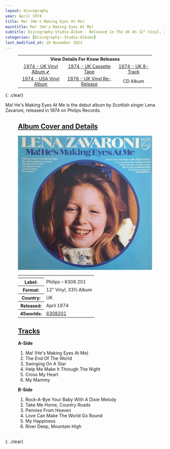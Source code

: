 ```yaml
---
layout: discography
year: April 1974
title: Ma! (He's Making Eyes At Me)
maintitle: Ma! (He's Making Eyes At Me)
subtitle: Discography-Studio-Album - Released In The UK On 12" Vinyl, 33⅓ Album
categories: [Discography:-Studio-Albums]
last_modified_at: 10 November 2023
---
```


<figure class="fig3">
<table style="text-align:center;">
<tr><th colspan="4">View Details For Know Releases</th></tr>
<tr>
<td><a href="/discography/studio-albums/1974-04-ma-hes-making-eyes-at-me-uk">1974 - UK Vinyl Album &#x2714;</a></td>
<td><a href="/discography/studio-albums/1974-ma-hes-making-eyes-at-me-cassette-tape">1974 - UK Cassette Tape</a></td>
<td><a href="/discography/studio-albums/1974-ma-hes-making-eyes-at-me-uk-8-track">1974 - UK 8-Track</a></td>
</tr>
<tr>
<td><a href="/discography/studio-albums/1974-06-ma-hes-making-eyes-at-me-usa">1974 - USA Vinyl Album</a></td>
<td><a href="/discography/studio-albums/1976-ma-hes-making-eyes-at-me-uk">1976 - UK Vinyl Re-Release</a></td>
<td>CD Album</td>
</tr>
</table>
</figure>

{: .clear}

Ma! He's Making Eyes At Me is the debut album by Scottish singer Lena Zavaroni, released in 1974 on Philips Records.

<figure class="fig1">
<h2 id="cover"><a href="#cover">Album Cover and Details</a></h2>
<img src="/assets/images/albums/1974-lena-zavaroni-ma-hes-making-eyes-at-me-uk.jpg" class="full-width" alt="Philips's' Blue Front Cover for the album Ma! (He's Making Eyes At Me) Philips – 6308 201 (1974)" />
<figcaption>
<table>
<tr><th colspan="2"></th></tr>
<tr><th>Label:</th><td>Philips – 6308 201</td></tr>
<tr><th>Format:</th><td>12" Vinyl, 33⅓ Album</td></tr>
<tr><th>Country:</th><td>UK</td></tr>
<tr><th>Released:</th><td>April 1974</td></tr>
<tr class="split"><th>45worlds:</th><td><a class="external-link" href="http://www.45worlds.com/vinyl/album/6308201">6308201</a></td></tr>
</table>
</figcaption>
</figure>


<figure class="fig2">
<h2 id="tracks"><a href="#tracks">Tracks</a></h2>
<figcaption>
<strong>A-Side</strong>
</figcaption>
<ol>
<li>Ma! (He's Making Eyes At Me)</li>
<li>The End Of The World</li>
<li>Swinging On A Star</li>
<li>Help Me Make It Through The Night</li>
<li>Cross My Heart</li>
<li>My Mammy</li>
</ol>
<figcaption>
<strong>B-Side</strong>
</figcaption>
<ol>
<li>Rock-A-Bye Your Baby With A Dixie Melody</li>
<li>Take Me Home, Country Roads</li>
<li>Pennies From Heaven</li>
<li>Love Can Make The World Go Round</li>
<li>My Happiness</li>
<li>River Deep, Mountain High</li>
</ol>
</figure>

<br />{: .clear}


